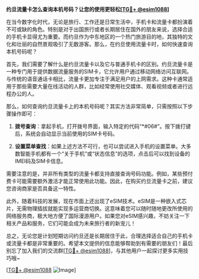**约旦流量卡怎么查询本机号码？让您的使用更轻松[[TG💪+ @esim1088](https://t.me/s/esim1088)]**

在当今数字化时代，无论是旅行、工作还是日常生活中，手机卡和流量卡都扮演着不可或缺的角色。特别是对于出国旅行或者长期居住在国外的朋友来说，选择合适的手机卡显得尤为重要。而约旦作为中东地区的一个热门旅游目的地，其独特的文化和壮丽的自然景观吸引了无数游客。那么，在约旦使用流量卡时，如何快速查询本机号码呢？

首先，我们需要了解什么是约旦流量卡以及它与普通手机卡的区别。约旦流量卡是一种专门用于提供数据流量服务的SIM卡，它允许用户通过移动网络访问互联网。与传统的语音通话卡相比，流量卡更加专注于满足用户的上网需求。这种卡通常适用于那些需要大量在线活动的人群，比如经常使用社交媒体、观看视频或者进行远程办公的人。

那么，如何查询约旦流量卡上的本机号码呢？其实方法非常简单，只需按照以下步骤操作即可：

1. **拨号查询**：拿起手机，打开拨号界面，输入特定的代码“*#06#”。按下拨打键后，系统会自动显示当前使用的SIM卡号码。
   
2. **设置菜单查找**：如果上述方法不可行，也可以尝试进入手机的设置菜单。大多数智能手机都有一个“关于手机”或“状态信息”的选项，点击后可以找到设备的IMEI码及SIM卡信息。

需要注意的是，并非所有类型的流量卡都支持直接查询号码功能。例如，某些预付费卡可能需要额外激活才能正常使用此功能。因此，在购买约旦流量卡之前，建议您咨询商家是否具备这一特性。

此外，随着科技的发展，现在市面上还出现了eSIM技术。eSIM是一种嵌入式芯片，无需物理插拔就能实现多运营商切换。这意味着您可以随时随地更改所使用的网络服务商，极大地方便了国际漫游用户。如果您对eSIM感兴趣，不妨关注一下相关产品和服务，它们可能会成为未来旅行者的新宠儿！

总之，无论您是计划短期访问约旦还是长期居住于此，合理选择适合自己的手机卡或流量卡都是非常重要的。希望本文提供的信息能够帮助到有需要的朋友们！最后别忘了加入我们的交流群[[TG💪+ @esim1088](https://t.me/s/esim1088)]，与其他用户一起探讨更多实用技巧哦~

[[TG💪+ @esim1088](https://t.me/s/esim1088) ![Image](https://i.postimg.cc/4NQfJmqS/Snipaste-2025-05-13-00-14-12.png)]